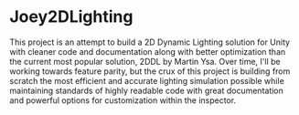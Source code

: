 # Joey2DLighting
This project is an attempt to build a 2D Dynamic Lighting solution for Unity with cleaner code and documentation along with better optimization than the current most popular solution, 2DDL by Martin Ysa. Over time, I'll be working towards feature parity, but the crux of this project is building from scratch the most efficient and accurate lighting simulation possible while maintaining standards of highly readable code with great documentation and powerful options for customization within the inspector.
